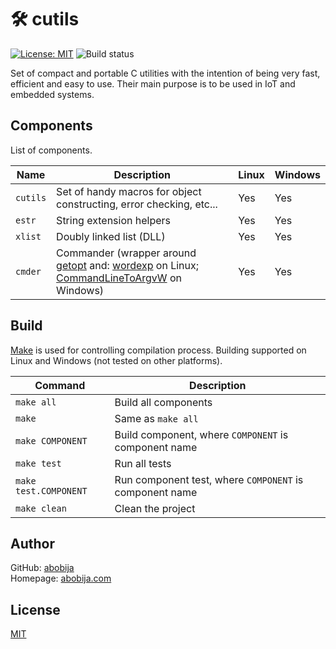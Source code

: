 # :hammer_and_wrench: cutils
[![License: MIT](https://img.shields.io/badge/License-MIT-green.svg)](LICENSE) ![Build status](https://github.com/abobija/cutils/actions/workflows/c-cpp.yml/badge.svg)

Set of compact and portable C utilities with the intention of being very fast, efficient and easy to use. Their main purpose is to be used in IoT and embedded systems.

## Components

List of components.

| Name  | Description | Linux | Windows |
| ------------- | ------------- | ------------- | ------------- |
| `cutils` | Set of handy macros for object constructing, error checking, etc... | Yes | Yes |
| `estr` | String extension helpers | Yes | Yes |
| `xlist` | Doubly linked list (DLL) | Yes | Yes |
| `cmder` | Commander (wrapper around [getopt](https://man7.org/linux/man-pages/man3/getopt.3.html) and: [wordexp](https://man7.org/linux/man-pages/man3/wordexp.3.html) on Linux; [CommandLineToArgvW](https://docs.microsoft.com/en-us/windows/win32/api/shellapi/nf-shellapi-commandlinetoargvw) on Windows) | Yes | Yes

## Build

[Make](https://www.gnu.org/software/make/manual/make.html#Overview) is used for controlling compilation process. Building supported on Linux and Windows (not tested on other platforms).

| Command  | Description |
| ------------- | ------------- |
| `make all` | Build all components |
| `make` | Same as `make all` |
| `make COMPONENT` | Build component, where `COMPONENT` is component name |
| `make test` | Run all tests |
| `make test.COMPONENT` | Run component test, where `COMPONENT` is component name |
| `make clean` | Clean the project |

## Author

GitHub: [abobija](https://github.com/abobija)<br>
Homepage: [abobija.com](https://abobija.com)

## License

[MIT](LICENSE)